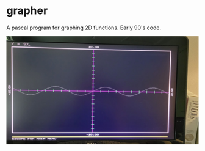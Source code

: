 # grapher
A pascal program for graphing 2D functions.  Early 90's code.

![Alt text](Screenshot.png?raw=true)
